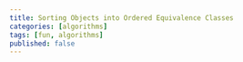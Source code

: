 ```yaml
---
title: Sorting Objects into Ordered Equivalence Classes
categories: [algorithms]
tags: [fun, algorithms]
published: false
---
```

<!-- {% raw %} -->
<!-- {% include refc-small.html text="ref commit" commit="3cad965..." %} -->
<!-- {% include ref-commit.html text="ref commit" commit="3cad965..." %} -->
<!-- {% endraw %} -->
